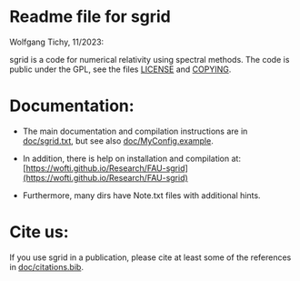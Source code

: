 # Readme file for sgrid
Wolfgang Tichy, 11/2023:

sgrid is a code for numerical relativity using spectral methods.
The code is public under the GPL, see the files 
[LICENSE](LICENSE) and [COPYING](COPYING).


# Documentation:

* The main documentation and compilation instructions are in
  [doc/sgrid.txt](doc/sgrid.txt), 
  but see also [doc/MyConfig.example](doc/MyConfig.example).

* In addition, there is help on installation and compilation at:
  [https://wofti.github.io/Research/FAU-sgrid](https://wofti.github.io/Research/FAU-sgrid)

* Furthermore, many dirs have Note.txt files with additional hints.


# Cite us:

If you use sgrid in a publication, please cite at least some of the
references in [doc/citations.bib](doc/citations.bib).
